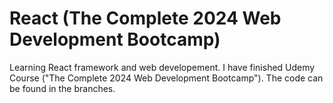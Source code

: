 # React (The Complete 2024 Web Development Bootcamp)

Learning React framework and web developement. I have finished Udemy Course ("The Complete 2024 Web Development Bootcamp"). The code can be found in the branches.
